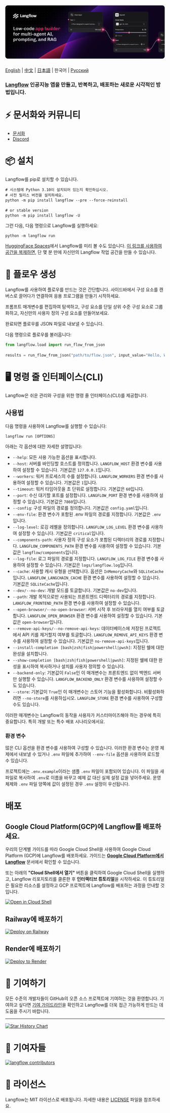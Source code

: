 <!-- markdownlint-disable MD030 -->

# [![Langflow](https://github.com/langflow-ai/langflow/blob/dev/docs/static/img/hero.png)](https://www.langflow.org)

[English](./README.md) | [中文](./README-ZH.md) | [日本語](./README-JA.md) | 한국어 | [Русский](./README-RUS.md)

### [Langflow](https://www.langflow.org) 인공지능 앱을 만들고, 반복하고, 배포하는 새로운 시각적인 방법입니다.

# ⚡️ 문서화와 커뮤니티

- [문서화](https://docs.langflow.org)
- [Discord](https://discord.com/invite/EqksyE2EX9)

# 📦 설치

Langflow를 pip로 설치할 수 있습니다.

```shell
# 시스템에 Python 3.10이 설치되어 있는지 확인하십시오.
# 사전 릴리스 버전을 설치하세요.
python -m pip install langflow --pre --force-reinstall

# or stable version
python -m pip install langflow -U
```

그런 다음, 다음 명령으로 Langflow를 실행하세요:

```shell
python -m langflow run
```

[HuggingFace Spaces](https://huggingface.co/spaces/Langflow/Langflow-Preview)에서 Langflow를 미리 볼 수도 있습니다. [이 링크를 사용하여 공간을 복제하면](https://huggingface.co/spaces/Langflow/Langflow-Preview?duplicate=true), 단 몇 분 만에 자신만의 Langflow 작업 공간을 만들 수 있습니다.

# 🎨 플로우 생성

Langflow를 사용하여 플로우를 만드는 것은 간단합니다. 사이드바에서 구성 요소를 캔버스로 끌어다가 연결하여 응용 프로그램을 만들기 시작하세요.

프롬프트 매개변수를 편집하여 탐색하고, 구성 요소를 단일 상위 수준 구성 요소로 그룹화하고, 자신만의 사용자 정의 구성 요소를 만들어보세요.

완료되면 플로우를 JSON 파일로 내보낼 수 있습니다.

다음 명령으로 플로우를 불러옵니다:

```python
from langflow.load import run_flow_from_json

results = run_flow_from_json("path/to/flow.json", input_value="Hello, World!")
```

# 🖥️ 명령 줄 인터페이스(CLI)

Langflow은 쉬운 관리와 구성을 위한 명령 줄 인터페이스(CLI)를 제공합니다.

## 사용법

다음 명령을 사용하여 Langflow를 실행할 수 있습니다:

```shell
langflow run [OPTIONS]
```

아래는 각 옵션에 대한 자세한 설명입니다:

- `--help`: 모든 사용 가능한 옵션을 표시합니다.
- `--host`: 서버를 바인딩할 호스트를 정의합니다. `LANGFLOW_HOST` 환경 변수를 사용하여 설정할 수 있습니다. 기본값은 `127.0.0.1`입니다.
- `--workers`: 워커 프로세스의 수를 설정합니다. `LANGFLOW_WORKERS` 환경 변수를 사용하여 설정할 수 있습니다. 기본값은 `1`입니다.
- `--timeout`: 워커 타임아웃을 초 단위로 설정합니다. 기본값은 `60`입니다.
- `--port`: 수신 대기할 포트를 설정합니다. `LANGFLOW_PORT` 환경 변수를 사용하여 설정할 수 있습니다. 기본값은 `7860`입니다.
- `--config`: 구성 파일의 경로를 정의합니다. 기본값은 `config.yaml`입니다.
- `--env-file`: 환경 변수가 포함된 .env 파일의 경로를 지정합니다. 기본값은 `.env`입니다.
- `--log-level`: 로깅 레벨을 정의합니다. `LANGFLOW_LOG_LEVEL` 환경 변수를 사용하여 설정할 수 있습니다. 기본값은 `critical`입니다.
- `--components-path`: 사용자 정의 구성 요소가 포함된 디렉터리의 경로를 지정합니다. `LANGFLOW_COMPONENTS_PATH` 환경 변수를 사용하여 설정할 수 있습니다. 기본값은 `langflow/components`입니다.
- `--log-file`: 로그 파일의 경로를 지정합니다. `LANGFLOW_LOG_FILE` 환경 변수를 사용하여 설정할 수 있습니다. 기본값은 `logs/langflow.log`입니다.
- `--cache`: 사용할 캐시 유형을 선택합니다. 옵션은 `InMemoryCache`와 `SQLiteCache`입니다. `LANGFLOW_LANGCHAIN_CACHE` 환경 변수를 사용하여 설정할 수 있습니다. 기본값은 `SQLiteCache`입니다.
- `--dev/--no-dev`: 개발 모드를 토글합니다. 기본값은 `no-dev`입니다.
- `--path`: 개발 목적으로만 사용되는 프론트엔드 디렉터리의 경로를 지정합니다. `LANGFLOW_FRONTEND_PATH` 환경 변수를 사용하여 설정할 수 있습니다.
- `--open-browser/--no-open-browser`: 서버 시작 후 브라우저를 열지 여부를 토글합니다. `LANGFLOW_OPEN_BROWSER` 환경 변수를 사용하여 설정할 수 있습니다. 기본값은 `open-browser`입니다.
- `--remove-api-keys/--no-remove-api-keys`: 데이터베이스에 저장된 프로젝트에서 API 키를 제거할지 여부를 토글합니다. `LANGFLOW_REMOVE_API_KEYS` 환경 변수를 사용하여 설정할 수 있습니다. 기본값은 `no-remove-api-keys`입니다.
- `--install-completion [bash|zsh|fish|powershell|pwsh]`: 지정된 쉘에 대한 완성을 설치합니다.
- `--show-completion [bash|zsh|fish|powershell|pwsh]`: 지정된 쉘에 대한 완성을 표시하여 복사하거나 설치를 사용자 정의할 수 있습니다.
- `--backend-only`: 기본값이 `False`인 이 매개변수는 프론트엔드 없이 백엔드 서버만 실행할 수 있습니다. `LANGFLOW_BACKEND_ONLY` 환경 변수를 사용하여 설정할 수도 있습니다.
- `--store`: 기본값이 `True`인 이 매개변수는 스토어 기능을 활성화합니다. 비활성화하려면 `--no-store`를 사용하십시오. `LANGFLOW_STORE` 환경 변수를 사용하여 구성할 수도 있습니다.

이러한 매개변수는 Langflow의 동작을 사용자가 커스터마이즈해야 하는 경우에 특히 중요합니다. 특히 개발 또는 특수 배포 시나리오에서요.

### 환경 변수

많은 CLI 옵션을 환경 변수를 사용하여 구성할 수 있습니다. 이러한 환경 변수는 운영 체제에서 내보낼 수 있거나 `.env` 파일에 추가하여 `--env-file` 옵션을 사용하여 로드할 수 있습니다.

프로젝트에는 `.env.example`이라는 샘플 `.env` 파일이 포함되어 있습니다. 이 파일을 새 파일로 복사하여 `.env`로 이름을 바꾸고 예제 값 대신 실제 설정 값을 넣어주세요. 운영 체제와 `.env` 파일 양쪽에 값이 설정된 경우 `.env` 설정이 우선됩니다.

# 배포

## Google Cloud Platform(GCP)에 Langflow를 배포하세요.

우리의 단계별 가이드를 따라 Google Cloud Shell을 사용하여 Google Cloud Platform (GCP)에 Langflow를 배포하세요. 가이드는 [**Google Cloud Platform에서 Langflow**](GCP_DEPLOYMENT.md) 문서에서 확인할 수 있습니다.

또는 아래의 **"Cloud Shell에서 열기"** 버튼을 클릭하여 Google Cloud Shell을 실행하고, Langflow 리포지토리를 클론한 후 **인터랙티브 튜토리얼**을 시작하세요. 이 튜토리얼은 필요한 리소스를 설정하고 GCP 프로젝트에 Langflow를 배포하는 과정을 안내할 것입니다.

[![Open in Cloud Shell](https://gstatic.com/cloudssh/images/open-btn.svg)](https://console.cloud.google.com/cloudshell/open?git_repo=https://github.com/langflow-ai/langflow&working_dir=scripts/gcp&shellonly=true&tutorial=walkthroughtutorial_spot.md)

## Railway에 배포하기

[![Deploy on Railway](https://railway.app/button.svg)](https://railway.app/template/JMXEWp?referralCode=MnPSdg)

## Render에 배포하기

<a href="https://render.com/deploy?repo=https://github.com/langflow-ai/langflow/tree/main">
<img src="https://render.com/images/deploy-to-render-button.svg" alt="Deploy to Render" />
</a>

# 👋 기여하기

모든 수준의 개발자들이 GitHub의 오픈 소스 프로젝트에 기여하는 것을 환영합니다. 기여하고 싶다면 [기여 가이드라인](./CONTRIBUTING.md)을 확인하고 Langflow를 더욱 접근 가능하게 만드는 데 도움을 주시기 바랍니다.

---

[![Star History Chart](https://api.star-history.com/svg?repos=langflow-ai/langflow&type=Timeline)](https://star-history.com/#langflow-ai/langflow&Date)

# 🌟 기여자들

[![langflow contributors](https://contrib.rocks/image?repo=langflow-ai/langflow)](https://github.com/langflow-ai/langflow/graphs/contributors)

# 📄 라이선스

Langflow는 MIT 라이선스로 배포됩니다. 자세한 내용은 [LICENSE](LICENSE) 파일을 참조하세요.
